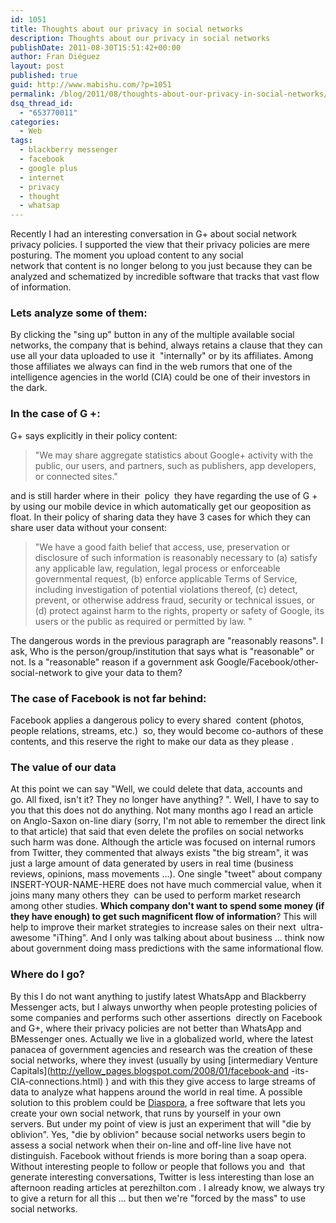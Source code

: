 ```yaml
---
id: 1051
title: Thoughts about our privacy in social networks
description: Thoughts about our privacy in social networks
publishDate: 2011-08-30T15:51:42+00:00
author: Fran Diéguez
layout: post
published: true
guid: http://www.mabishu.com/?p=1051
permalink: /blog/2011/08/thoughts-about-our-privacy-in-social-networks/
dsq_thread_id:
  - "653770011"
categories:
  - Web
tags:
  - blackberry messenger
  - facebook
  - google plus
  - internet
  - privacy
  - thought
  - whatsap
---
```

Recently I had an interesting conversation in G+ about social network privacy policies. I supported the view that their privacy policies are mere posturing. The moment you upload content to any social network that content is no longer belong to you just because they can be analyzed and schematized by incredible software that tracks that vast flow of information.

### Lets analyze some of them:

By clicking the "sing up" button in any of the multiple available social networks, the company that is behind, always retains a clause that they can use all your data uploaded to use it  "internally" or by its affiliates. Among those affiliates we always can find in the web rumors that one of the intelligence agencies in the world (CIA) could be one of their investors in the dark.

### In the case of G +:

G+ says explicitly in their policy content:

> "We may share aggregate statistics about Google+ activity with the public, our users, and partners, such as publishers, app developers, or connected sites."

and is still harder where in their  policy  they have regarding the use of G + by using our mobile device in which automatically get our geoposition as float. In their policy of sharing data they have 3 cases for which they can share user data without your consent:

> "We have a good faith belief that access, use, preservation or disclosure of such information is reasonably necessary to (a) satisfy any applicable law, regulation, legal process or enforceable governmental request, (b) enforce applicable Terms of Service, including investigation of potential violations thereof, (c) detect, prevent, or otherwise address fraud, security or technical issues, or (d) protect against harm to the rights, property or safety of Google, its users or the public as required or permitted by law. "

The dangerous words in the previous paragraph are "reasonably reasons". I ask, Who is the person/group/institution that says what is "reasonable" or not. Is a "reasonable" reason if a government ask Google/Facebook/other-social-network to give your data to them?

### The case of Facebook is not far behind:

Facebook applies a dangerous policy to every shared  content (photos, people relations, streams, etc.)  so, they would become co-authors of these contents, and this reserve the right to make our data as they please .

### The value of our data

At this point we can say "Well, we could delete that data, accounts and go. All fixed, isn't it? They no longer have anything? ". Well, I have to say to you that this does not do anything. Not many months ago I read an article on Anglo-Saxon on-line diary (sorry, I'm not able to remember the direct link to that article) that said that even delete the profiles on social networks such harm was done. Although the article was focused on internal rumors from Twitter, they commented that always exists "the big stream", it was just a large amount of data generated by users in real time (business reviews, opinions, mass movements ...). One single "tweet" about company INSERT-YOUR-NAME-HERE does not have much commercial value, when it joins many many others they  can be used to perform market research among other studies. **Which company don't want to spend some money (if they have enough) to get such magnificent flow of information**? This will help to improve their market strategies to increase sales on their next  ultra-awesome "iThing". And I only was talking about about business ... think now about government doing mass predictions with the same informational flow.

### Where do I go?

By this I do not want anything to justify latest WhatsApp and Blackberry Messenger acts, but I always unworthy when people protesting policies of some companies and performs such other assertions  directly on Facebook and G+, where their privacy policies are not better than WhatsApp and BMessenger ones. Actually we live in a globalized world, where the latest panacea of ​​government agencies and research was the creation of these social networks, where they invest (usually by using [intermediary Venture Capitals](http://yellow_pages.blogspot.com/2008/01/facebook-and -its-CIA-connections.html) ) and with this they give access to large streams of data to analyze what happens around the world in real time. A possible solution to this problem could be [Diaspora](https://joindiaspora.com/ "Diaspora, open source social network"), a free software that lets you create your own social network, that runs by yourself in your own servers. But under my point of view is just an experiment that will "die by oblivion". Yes, "die by oblivion" because social networks users begin to assess a social network when their on-line and off-line live have not distinguish. Facebook without friends is more boring than a soap opera. Without interesting people to follow or people that follows you and  that generate interesting conversations, Twitter is less interesting than lose an afternoon reading articles at perezhilton.com . I already know, we always try to give a return for all this ... but then we're "forced by the mass" to use social networks.
